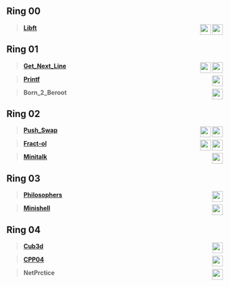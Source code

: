 ## Ring 00
>  [**Libft**](https://github.com/Tim-rdt/42/tree/libft) <img  height="25"  align="right" src="https://img.shields.io/badge/-125%25-blue?style=flat-square"/><img  height="25"  align="right" src="https://raw.githubusercontent.com/Tim-rdt/42/main/stuff/star3.png"/>
## Ring 01
>  [**Get_Next_Line**](https://github.com/Tim-rdt/42/tree/get_next_line)  <img  height="25"  align="right" src="https://img.shields.io/badge/-112%25-blue?style=flat-square"/><img  height="25"  align="right" src="https://raw.githubusercontent.com/Tim-rdt/42/main/stuff/star1.png"/>

>  [**Printf**](https://github.com/Tim-rdt/42/tree/printf)  <img  height="25"  align="right" src="https://img.shields.io/badge/-100%25-blue?style=flat-square"/>

>  **Born_2_Beroot**  <img  height="25"  align="right" src="https://img.shields.io/badge/-110%25-blue?style=flat-square"/>
## Ring 02
>  [**Push_Swap**](https://github.com/Tim-rdt/42/tree/push_swap)  <img  height="25"  align="right" src="https://img.shields.io/badge/-125%25-blue?style=flat-square"/><img  height="25"  align="right" src="https://raw.githubusercontent.com/Tim-rdt/42/main/stuff/star3.png"/>

>  [**Fract-ol**](https://github.com/Tim-rdt/42/tree/fract-ol)  <img  height="25"  align="right" src="https://img.shields.io/badge/-125%25-blue?style=flat-square"/><img  height="25"  align="right" src="https://raw.githubusercontent.com/Tim-rdt/42/main/stuff/star3.png"/>

>  [**Minitalk**](https://github.com/Tim-rdt/42/tree/minitalk) <img  height="25"  align="right" src="https://img.shields.io/badge/-115%25-blue?style=flat-square"/>

## Ring 03
>  [**Philosophers**](https://github.com/Tim-rdt/42/tree/philosophers)  <img  height="25"  align="right" src="https://img.shields.io/badge/-100%25-blue?style=flat-square"/>

>  [**Minishell**](https://github.com/Tim-rdt/42/tree/minishell)  <img  height="25"  align="right" src="https://img.shields.io/badge/-110%25-blue?style=flat-square"/>

## Ring 04
>  [**Cub3d**](https://github.com/Tim-rdt/42/tree/cub3d)  <img  height="25"  align="right" src="https://img.shields.io/badge/-125%25-blue?style=flat-square"/>

>  [**CPP04**](https://github.com/Tim-rdt/42/tree/CPP)  <img  height="25"  align="right" src="https://img.shields.io/badge/-100%25-blue?style=flat-square"/>

>  **NetPrctice**  <img  height="25"  align="right" src="https://img.shields.io/badge/-100%25-blue?style=flat-square"/>
